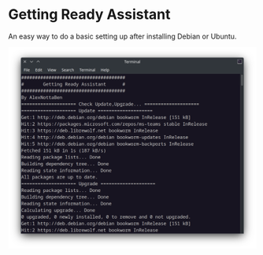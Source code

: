 # Getting Ready Assistant
An easy way to do a basic setting up after installing Debian or Ubuntu.

![screenshot](./screenshots/screenshot.png)
